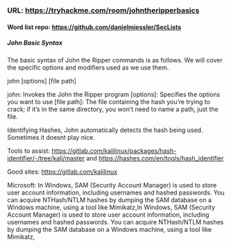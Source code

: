 

### URL: https://tryhackme.com/room/johntheripperbasics

#### Word list repo: https://github.com/danielmiessler/SecLists

##### John Basic Syntax
The basic syntax of John the Ripper commands is as follows. We will cover the specific options and modifiers used as we use them.

john [options] [file path]

john: Invokes the John the Ripper program
[options]: Specifies the options you want to use
[file path]: The file containing the hash you’re trying to crack; if it’s in the same directory, you won’t need to name a path, just the file.

Identifying Hashes, John automatically detects the hash being used. Sometimes it doesnt play nice.

Tools to assist: https://gitlab.com/kalilinux/packages/hash-identifier/-/tree/kali/master and https://hashes.com/en/tools/hash_identifier

Good sites: https://gitlab.com/kalilinux

Microsoft: In Windows, SAM (Security Account Manager) is used to store user account information, including usernames and hashed passwords. You can acquire NTHash/NTLM hashes by dumping the SAM database on a Windows machine, using a tool like Mimikatz,In Windows, SAM (Security Account Manager) is used to store user account information, including usernames and hashed passwords. You can acquire NTHash/NTLM hashes by dumping the SAM database on a Windows machine, using a tool like Mimikatz,
